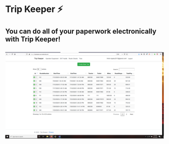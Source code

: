 # Trip Keeper ⚡️ 

## You can do all of your paperwork electronically with Trip Keeper!

<h2 align="center">
  <img src="https://github.com/CodingMikey/PortfolioWebsite/blob/master/src/assets/screenshot2.png" alt="Tripkeeper" width="600px" />
  <br>
</h2>


